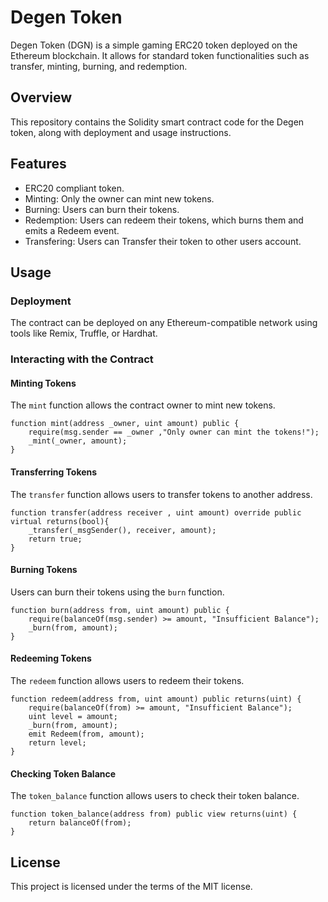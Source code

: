# Degen Token

Degen Token (DGN) is a simple gaming ERC20 token deployed on the Ethereum blockchain. It allows for standard token functionalities such as transfer, minting, burning, and redemption.

## Overview

This repository contains the Solidity smart contract code for the Degen token, along with deployment and usage instructions.

## Features

- ERC20 compliant token.
- Minting: Only the owner can mint new tokens.
- Burning: Users can burn their tokens.
- Redemption: Users can redeem their tokens, which burns them and emits a Redeem event.
- Transfering: Users can Transfer their token to other users account.

## Usage

### Deployment

The contract can be deployed on any Ethereum-compatible network using tools like Remix, Truffle, or Hardhat.

### Interacting with the Contract

#### Minting Tokens

The `mint` function allows the contract owner to mint new tokens.

```solidity
function mint(address _owner, uint amount) public {
    require(msg.sender == _owner ,"Only owner can mint the tokens!");
    _mint(_owner, amount);
}
```
#### Transferring Tokens
The `transfer` function allows users to transfer tokens to another address.
```solidity
function transfer(address receiver , uint amount) override public virtual returns(bool){
    _transfer(_msgSender(), receiver, amount);
    return true;
}
```
#### Burning Tokens
Users can burn their tokens using the `burn` function.
```solidity
function burn(address from, uint amount) public {
    require(balanceOf(msg.sender) >= amount, "Insufficient Balance");
    _burn(from, amount);
}
```
#### Redeeming Tokens
The `redeem` function allows users to redeem their tokens.
```solidity
function redeem(address from, uint amount) public returns(uint) {
    require(balanceOf(from) >= amount, "Insufficient Balance");
    uint level = amount;
    _burn(from, amount);
    emit Redeem(from, amount);
    return level;
}
```
#### Checking Token Balance
The `token_balance` function allows users to check their token balance.
```solidity
function token_balance(address from) public view returns(uint) {
    return balanceOf(from);
}
```
## License
This project is licensed under the terms of the MIT license.
